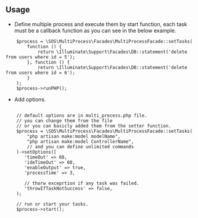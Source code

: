 Usage
--------
* Define multiple process and execute them by start function,
each task must be a callback function as you can see in the below example.

```shell
    $process = \SOS\MultiProcess\Facades\MultiProcessFacade::setTasks(
        function () {
            return \Illuminate\Support\Facades\DB::statement('delete from users where id = 5');
        }, function () {
            return \Illuminate\Support\Facades\DB::statement('delete from users where id = 6');
        }
    );
    $process->runPHP();
```
* Add options.

```shell

    // default options are in multi_process.php file.
    // you can change them from the file
    // or you can basicly added them from the setter function.
    $process = \SOS\MultiProcess\Facades\MultiProcessFacade::setTasks(
        "php artisan make:model modelName",
        "php artisan make:model ControllerName",
        // and you can define unlimited commands
    )->setOptions([
       'timeOut' => 60,
       'ideTimeOut' => 60,
       'enableOutput' => true,
       'processTime' => 3,

       // thorw exceprtion if any task was failed.
       'throwIfTaskNotSuccess' => false,
    );

    // run or start your tasks.
    $process->start();

```

